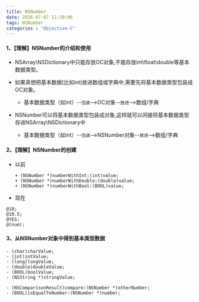 ```yaml
---
title: NSNumber
date: 2016-07-07 11:39:06
tags: NSNumber
categories : "Objective-C"
---
```


#### 1、【理解】NSNumber的介绍和使用

 * NSArray\NSDictionary中只能存放OC对象,不能存放int\float\double等基本数据类型。

 * 如果真想把基本数据(比如int)放进数组或字典中,需要先将基本数据类型包装成OC对象。
   * 基本数据类型（如int）--`包装`-->OC对象--`放进`-->数组/字典

 * NSNumber可以将基本数据类型包装成对象,这样就可以间接将基本数据类型存进NSArray\NSDictionary中
   * 基本数据类型（如int）--`包装`-->NSNumber对象--`放进`-->数组/字典

#### 2、【理解】NSNumber的创建
 * 以前

    ```objc
    + (NSNumber *)numberWithInt:(int)value;
    + (NSNumber *)numberWithDouble:(double)value;
    + (NSNumber *)numberWithBool:(BOOL)value;
    ```
 * 现在
```objc
@10;
@10.5;
@YES;
@(num);
```
#### 3、从NSNumber对象中得到基本类型数据

```objc
- (char)charValue;
- (int)intValue;
- (long)longValue;
- (double)doubleValue;
- (BOOL)boolValue;
- (NSString *)stringValue;

- (NSComparisonResult)compare:(NSNumber *)otherNumber;
- (BOOL)isEqualToNumber:(NSNumber *)number;
```
